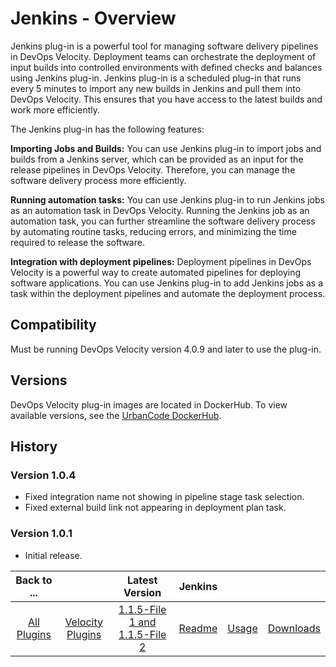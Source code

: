
# Jenkins - Overview

Jenkins plug-in is a powerful tool for managing software delivery pipelines in DevOps Velocity.  Deployment teams can  orchestrate the deployment of input builds into controlled environments with defined checks and balances using Jenkins plug-in. 
Jenkins plug-in is a scheduled plug-in that runs every 5 minutes to import any new builds in Jenkins and pull them into DevOps Velocity.  This ensures that you have access to the latest builds and work more efficiently.

The Jenkins plug-in has the following features:

**Importing Jobs and Builds:**
You can use Jenkins plug-in to import jobs and builds from a Jenkins server, which can be provided as an input for the release pipelines in DevOps Velocity. Therefore, you can manage the software delivery process more efficiently.

**Running automation tasks:**
You can use Jenkins plug-in to run Jenkins jobs as an automation task in DevOps Velocity. Running the Jenkins job as an automation task, you can further streamline the software delivery process by automating routine tasks, reducing errors, and minimizing the time required to release the software.

**Integration with deployment pipelines:**
Deployment pipelines in DevOps Velocity is a powerful way to create automated pipelines for deploying software applications.  You can use Jenkins plug-in to add Jenkins jobs as a task within the deployment pipelines and automate the deployment process. 


## Compatibility

Must be running DevOps Velocity version 4.0.9 and later to use the plug-in.

## Versions

DevOps Velocity plug-in images are located in DockerHub. To
view available versions, see the [UrbanCode DockerHub](https://hub.docker.com/r/urbancode/ucv-ext-jenkins/tags).


## History

### Version 1.0.4

* Fixed integration name not showing in pipeline stage task selection.
* Fixed external build link not appearing in deployment plan task.

### Version 1.0.1

* Initial release.


|Back to ...||Latest Version|Jenkins |||
| :---: | :---: | :---: | :---: | :---: | :---: |
|[All Plugins](../../index.md)|[Velocity Plugins](../README.md)|[1.1.5-File 1 ](https://raw.githubusercontent.com/UrbanCode/IBM-UCV-PLUGINS/main/files/ucv-ext-jenkins/ucv-ext-jenkins%3A1.1.5.tar.7z.001)[and 1.1.5-File 2](https://raw.githubusercontent.com/UrbanCode/IBM-UCV-PLUGINS/main/files/ucv-ext-jenkins/ucv-ext-jenkins%3A1.1.5.tar.7z.002)|[Readme](README.md)|[Usage](usage.md)|[Downloads](downloads.md)|
